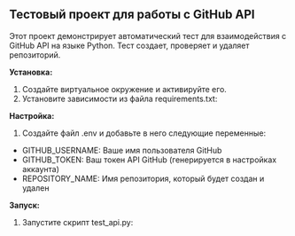 ## Тестовый проект для работы с GitHub API

Этот проект демонстрирует автоматический тест для взаимодействия с GitHub API на языке Python. Тест создает, проверяет и удаляет репозиторий.

**Установка:**

1. Создайте виртуальное окружение и активируйте его.
2. Установите зависимости из файла requirements.txt:

**Настройка:**

1. Создайте файл .env и добавьте в него следующие переменные:
  - GITHUB_USERNAME: Ваше имя пользователя GitHub
  - GITHUB_TOKEN: Ваш токен API GitHub (генерируется в настройках аккаунта)
  - REPOSITORY_NAME: Имя репозитория, который будет создан и удален

**Запуск:**

1. Запустите скрипт test_api.py:
